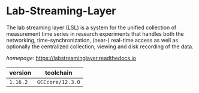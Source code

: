 # Lab-Streaming-Layer

The lab streaming layer (LSL) is a system for the unified collection of measurement time series in research experiments that handles both the networking, time-synchronization, (near-) real-time access as well as optionally the centralized collection, viewing and disk recording of the data.

*homepage*: <https://labstreaminglayer.readthedocs.io>

version | toolchain
--------|----------
``1.16.2`` | ``GCCcore/12.3.0``
